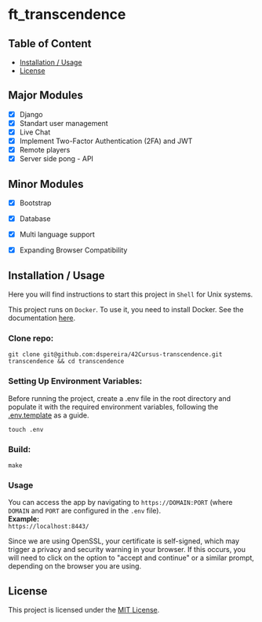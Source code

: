 # ft_transcendence

## Table of Content

* [Installation / Usage](#installation--usage)
* [License](#license)

## Major Modules
- [x] Django
- [x] Standart user management
- [x] Live Chat
- [x] Implement Two-Factor Authentication (2FA) and JWT
- [x] Remote players
- [x] Server side pong - API

## Minor Modules
- [x] Bootstrap
- [x] Database
- [x] Multi language support
- [x] Expanding Browser Compatibility


## Installation / Usage
Here you will find instructions to start this project in `Shell` for Unix systems.

This project runs on `Docker`. To use it, you need to install Docker. See the documentation [here](https://docs.docker.com/engine/install/).

### Clone repo:
```shell
git clone git@github.com:dspereira/42Cursus-transcendence.git transcendence && cd transcendence
```

### Setting Up Environment Variables:
Before running the project, create a .env file in the root directory and populate it with the required environment variables, following the [.env.template](https://github.com/dspereira/42Cursus-transcendence/blob/main/.env_template) as a guide.
```shell
touch .env
```

### Build:
```shell
make
```

### Usage
You can access the app by navigating to `https://DOMAIN:PORT` (where `DOMAIN` and `PORT` are configured in the `.env` file).  
**Example:**  
`https://localhost:8443/`

Since we are using OpenSSL, your certificate is self-signed, which may trigger a privacy and security warning in your browser. If this occurs, you will need to click on the option to "accept and continue" or a similar prompt, depending on the browser you are using.

## License
This project is licensed under the [MIT License]().
